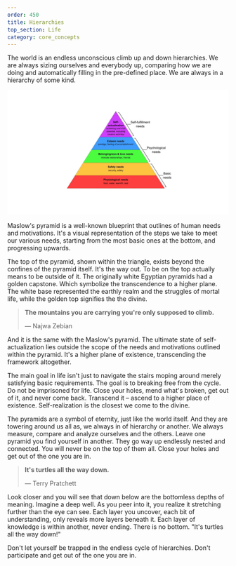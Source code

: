 ```yaml
---
order: 450
title: Hierarchies
top_section: Life
category: core_concepts
---
```


The world is an endless unconscious climb up and down hierarchies. We are always sizing ourselves and everybody up, comparing how we are doing and automatically filling in the pre-defined place. We are always in a hierarchy of some kind.

![](/images/book/hierarchies/joy-51.jpeg)

Maslow's pyramid is a well-known blueprint that outlines of human needs and motivations. It's a visual representation of the steps we take to meet our various needs, starting from the most basic ones at the bottom, and progressing upwards.

The top of the pyramid, shown within the triangle, exists beyond the confines of the pyramid itself. It's the way out. To be on the top actually means to be outside of it. The originally white Egyptian pyramids had a golden capstone. Which symbolize the transcendence to a higher plane. The white base represented the earthly realm and the struggles of mortal life, while the golden top signifies the the divine. 

> **The mountains you are carrying you're only supposed to climb.**
> 
> ― Najwa Zebian 

And it is the same with the Maslow's pyramid. The ultimate state of self-actualization lies outside the scope of the needs and motivations outlined within the pyramid. It's a higher plane of existence, transcending the framework altogether.

The main goal in life isn't just to navigate the stairs moping around merely satisfying basic requirements. The goal is to breaking free from the cycle. Do not be imprisoned for life. Close your holes, mend what's broken, get out of it, and never come back. Transcend it – ascend to a higher place of existence. Self-realization is the closest we come to the divine.

The pyramids are a symbol of eternity, just like the world itself. And they are towering around us all as, we always in of hierarchy or another. We always measure, compare and analyze ourselves and the others. Leave one pyramid you find yourself in another. They go way up endlessly nested and connected. You will never be on the top of them all. Close your holes and get out of the one you are in. 

> **It's turtles all the way down.** 
> 
> — Terry Pratchett  

Look closer and you will see that down below are the bottomless depths of meaning. Imagine a deep well. As you peer into it, you realize it stretching further than the eye can see. Each layer you uncover, each bit of understanding, only reveals more layers beneath it. Each layer of knowledge is within another, never ending. There is no bottom. "It's turtles all the way down!" 

Don't let yourself be trapped in the endless cycle of hierarchies. Don't participate and get out of the one you are in. 
